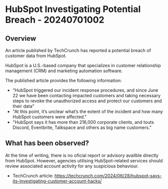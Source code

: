 # HubSpot Investigating Potential Breach - 20240701002

## Overview

An article published by TechCrunch has reported a potential breach of customer data from HubSpot.

HubSpot is a U.S.-based company that specializes in customer relationship management (CRM) and marketing automation software.

The published article provides the following information:

- “HubSpot triggered our incident response procedures, and since June 22 we have been contacting impacted customers and taking necessary steps to revoke the unauthorized access and protect our customers and their data”
- "At this point, it’s unclear what’s the extent of the incident and how many HubSpot customers were affected."
- "HubSpot says it has more than 216,000 corporate clients, and touts Discord, Eventbrite, Talkspace and others as big name customers."

## What has been observed?

At the time of writing, there is no oficial report or advisory availble directly from HubSpot. However, agencies utilising HubSpot-related services should review associated account activity for any suspicious behaviour.

- TechCrunch article: <https://techcrunch.com/2024/06/28/hubspot-says-its-investigating-customer-account-hacks/>

